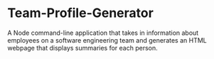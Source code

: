 # Team-Profile-Generator
A Node command-line application that takes in information about employees on a software engineering team and generates an HTML webpage that displays summaries for each person.
